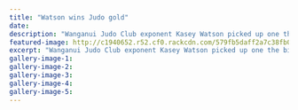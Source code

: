 ```yaml
---
title: "Watson wins Judo gold"
date: 
description: "Wanganui Judo Club exponent Kasey Watson picked up one the biggest victories of his career with gold at the Auckland International Judo Championships."
featured-image: http://c1940652.r52.cf0.rackcdn.com/579fb5daff2a7c38fb000dea/Kasey-Watson-gold-AK-Int-Judo-Champs-July-2016.jpg
excerpt: "Wanganui Judo Club exponent Kasey Watson picked up one the biggest victories of his career with gold at the Auckland International Judo Championships."
gallery-image-1: 
gallery-image-2: 
gallery-image-3: 
gallery-image-4: 
gallery-image-5: 
---
```

